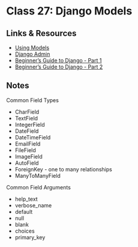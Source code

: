 # Class 27: Django Models

## Links & Resources

- [Using Models](https://developer.mozilla.org/en-US/docs/Learn/Server-side/Django/Models)
- [Django Admin](https://developer.mozilla.org/en-US/docs/Learn/Server-side/Django/Admin_site)
- [Beginner’s Guide to Django - Part 1](https://simpleisbetterthancomplex.com/series/2017/09/04/a-complete-beginners-guide-to-django-part-1.html)
- [Beginner’s Guide to Django - Part 2](https://simpleisbetterthancomplex.com/series/2017/09/11/a-complete-beginners-guide-to-django-part-2.html)

## Notes

Common Field Types

- CharField
- TextField
- IntegerField
- DateField
- DateTimeField
- EmailField
- FileField
- ImageField
- AutoField
- ForeignKey - one to many relationships
- ManyToManyField

Common Field Arguments

- help_text
- verbose_name
- default
- null
- blank
- choices
- primary_key
